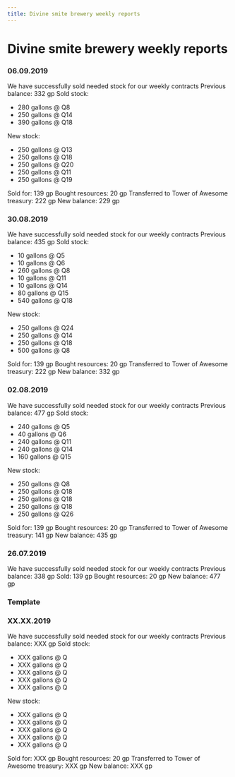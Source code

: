 ```yaml
---
title: Divine smite brewery weekly reports
---
```


# Divine smite brewery weekly reports

### 06.09.2019

We have successfully sold needed stock for our weekly contracts
Previous balance: 332 gp
Sold stock: 
- 280 gallons @ Q8
- 250 gallons @ Q14
- 390 gallons @ Q18

New stock:
- 250 gallons @ Q13
- 250 gallons @ Q18
- 250 gallons @ Q20
- 250 gallons @ Q11
- 250 gallons @ Q19

Sold for: 139 gp
Bought resources: 20 gp
Transferred to Tower of Awesome treasury: 222 gp
New balance: 229 gp

### 30.08.2019

We have successfully sold needed stock for our weekly contracts
Previous balance: 435 gp
Sold stock: 
-  10 gallons @ Q5
-  10 gallons @ Q6
- 260 gallons @ Q8
-  10 gallons @ Q11
-  10 gallons @ Q14
-  80 gallons @ Q15
- 540 gallons @ Q18

New stock:
- 250 gallons @ Q24
- 250 gallons @ Q14
- 250 gallons @ Q18
- 500 gallons @ Q8

Sold for: 139 gp
Bought resources: 20 gp
Transferred to Tower of Awesome treasury: 222 gp
New balance: 332 gp

### 02.08.2019

We have successfully sold needed stock for our weekly contracts
Previous balance: 477 gp
Sold stock: 
- 240 gallons @ Q5
-  40 gallons @ Q6
- 240 gallons @ Q11
- 240 gallons @ Q14
- 160 gallons @ Q15

New stock:
- 250 gallons @ Q8
- 250 gallons @ Q18
- 250 gallons @ Q18
- 250 gallons @ Q18
- 250 gallons @ Q26

Sold for: 139 gp
Bought resources: 20 gp
Transferred to Tower of Awesome treasury: 141 gp
New balance: 435 gp

### 26.07.2019

We have successfully sold needed stock for our weekly contracts
Previous balance: 338 gp
Sold: 139 gp
Bought resources: 20 gp
New balance: 477 gp




### Template
### XX.XX.2019

We have successfully sold needed stock for our weekly contracts
Previous balance: XXX gp
Sold stock: 
- XXX gallons @ Q
- XXX gallons @ Q
- XXX gallons @ Q
- XXX gallons @ Q
- XXX gallons @ Q

New stock:
- XXX gallons @ Q
- XXX gallons @ Q
- XXX gallons @ Q
- XXX gallons @ Q
- XXX gallons @ Q

Sold for: XXX gp
Bought resources: 20 gp
Transferred to Tower of Awesome treasury: XXX gp
New balance: XXX gp

